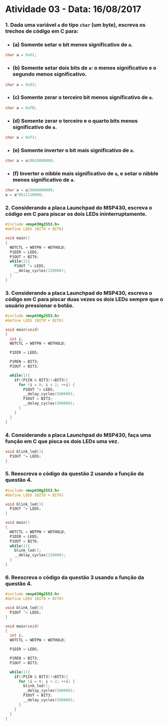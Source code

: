 # Atividade 03 - Data: 16/08/2017

### 1. **Dada uma variável `a` do tipo `char` (um byte), escreva os trechos de código em C para:**
- ### **(a) Somente setar o bit menos significativo de `a`.**
```c
char a = 0x01;
```

- ### **(b) Somente setar dois bits de `a`: o menos significativo e o segundo menos significativo.**
```c
char a = 0x03;
```

- ### **(c) Somente zerar o terceiro bit menos significativo de `a`.**
```c
char a = 0xFB;
```

- ### **(d) Somente zerar o terceiro e o quarto bits menos significativo de `a`.**
```c
char a = 0xF3;
```

- ### **(e) Somente inverter o bit mais significativo de `a`.**
```c
char a = a|0b10000000;
```

- ### **(f) Inverter o nibble mais significativo de `a`, e setar o nibble menos significativo de `a`.**
```c
char a = a|0b00000000;
a = a^0b11110000;
```

### 2. **Considerando a placa Launchpad do MSP430, escreva o código em C para piscar os dois LEDs ininterruptamente.**
```c
#include <msp430g2553.h>
#define LEDS (BIT0 + BIT6)

void main()
{
  WDTCTL = WDTPW + WDTHOLD;
  P1DIR = LEDS;
  P1OUT = BIT6;
  while(1){
    P1OUT ^= LEDS;
    __delay_cycles(220000);
  }
}
```

### 3. **Considerando a placa Launchpad do MSP430, escreva o código em C para piscar duas vezes os dois LEDs sempre que o usuário pressionar o botão.**
```c
#include <msp430g2553.h>
#define LEDS (BIT0 + BIT6)

void main(void)
{
  int i;
  WDTCTL = WDTPW + WDTHOLD;

  P1DIR = LEDS;

  P1REN = BIT3;
  P1OUT = BIT3;

  while(1){
    if((P1IN & BIT3)!=BIT3){
      for (i = 0; i < 2; ++i) {
        P1OUT ^= LEDS;
        __delay_cycles(500000);
        P1OUT = BIT3;
        __delay_cycles(500000);
      }
    }
  }
}
```

### 4. **Considerando a placa Launchpad do MSP430, faça uma função em C que pisca os dois LEDs uma vez.**
```c
void blink_led(){
  P1OUT ^= LEDS;
}
```

### 5. **Reescreva o código da questão 2 usando a função da questão 4.**
```c
#include <msp430g2553.h>
#define LEDS (BIT0 + BIT6)

void blink_led(){
  P1OUT ^= LEDS;
}

void main()
{
  WDTCTL = WDTPW + WDTHOLD;
  P1DIR = LEDS;
  P1OUT = BIT6;
  while(1){
    blink_led();
    __delay_cycles(220000);
  }
}
```

### 6. **Reescreva o código da questão 3 usando a função da questão 4.**
```c
#include <msp430g2553.h>
#define LEDS (BIT0 + BIT6)

void blink_led(){
  P1OUT ^= LEDS;
}

void main(void)
{
  int i;
  WDTCTL = WDTPW + WDTHOLD;

  P1DIR = LEDS;

  P1REN = BIT3;
  P1OUT = BIT3;

  while(1){
    if((P1IN & BIT3)!=BIT3){
      for (i = 0; i < 2; ++i) {
        blink_led();
        __delay_cycles(500000);
        P1OUT = BIT3;
        __delay_cycles(500000);
      }
    }
  }
}
```
